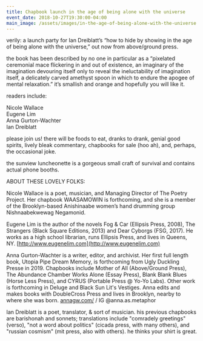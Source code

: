 ```yaml
---
title: Chapbook launch in the age of being alone with the universe
event_date: 2018-10-27T19:30:00-04:00
main_image: /assets/images/in-the-age-of-being-alone-with-the-universe.jpg
---
```

verily: a launch party for Ian Dreiblatt’s “how to hide by showing in the age
of being alone with the universe,” out now from above/ground press.

the book has been described by no one in particular as a “pixelated ceremonial
mace flickering in and out of existence, an imaginary of the imagination
devouring itself only to reveal the ineluctability of imagination itself, a
delicately carved amethyst spoon in which to endure the apogee of mental
relaxation.” it’s smallish and orange and hopefully you will like it.

readers include:

Nicole Wallace<br>
Eugene Lim<br>
Anna Gurton-Wachter<br>
Ian Dreiblatt<br>

please join us! there will be foods to eat, dranks to drank, genial good
spirits, lively bleak commentary, chapbooks for sale (hoo ah), and, perhaps,
the occasional joke.

the sunview luncheonette is a gorgeous small craft of survival and contains actual phone booths.

ABOUT THESE LOVELY FOLKS:

Nicole Wallace is a poet, musician, and Managing Director of The Poetry
Project. Her chapbook WAASAMOWIN is forthcoming, and she is a member of the
Brooklyn-based Anishinaabe women’s hand drumming group Nishnaabekwewag
Negamonid.

Eugene Lim is the author of the novels Fog & Car (Ellipsis Press, 2008), The
Strangers (Black Square Editions, 2013) and Dear Cyborgs (FSG, 2017). He works
as a high school librarian, runs Ellipsis Press, and lives in Queens, NY. [http://www.eugenelim.com](http://www.eugenelim.com)

Anna Gurton-Wachter is a writer, editor, and archivist. Her first full length
book, Utopia Pipe Dream Memory, is forthcoming from Ugly Duckling Presse in 2019.
Chapbooks include Mother of All (Above/Ground Press), The Abundance
Chamber Works Alone (Essay Press), Blank Blank Blues (Horse Less Press), and
CYRUS (Portable Press @ Yo-Yo Labs). Other work is forthcoming in Deluge and
Black Sun Lit's Vestiges. Anna edits and makes books with DoubleCross Press and
lives in Brooklyn, nearby to where she was born. [annagw.com/](http://annagw.com) / IG
@anna.as.metaphor

Ian Dreiblatt is a poet, translator, & sort of musician. his previous chapbooks
are barishonah and sonnets; translations include "comradely greetings" (verso),
"not a word about politics" (cicada press, with many others), and "russian
cosmism" (mit press, also with others). he thinks your shirt is great.
